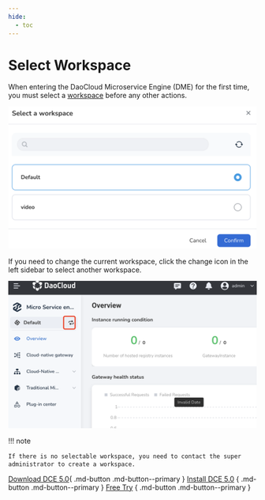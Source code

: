 ```yaml
---
hide:
  - toc
---
```


# Select Workspace

When entering the DaoCloud Microservice Engine (DME) for the first time, you must select a [workspace](../../ghippo/user-guide/workspace/workspace.md) before any other actions.

![](../images/select-ws01.png)

If you need to change the current workspace, click the change icon in the left sidebar to select another workspace.

![](../images/select-ws02.png)

!!! note

    If there is no selectable workspace, you need to contact the super administrator to create a workspace.

[Download DCE 5.0](../../download/dce5.md){ .md-button .md-button--primary }
[Install DCE 5.0](../../install/intro.md) { .md-button .md-button--primary }
[Free Try](../../dce/license0.md) { .md-button .md-button--primary }
